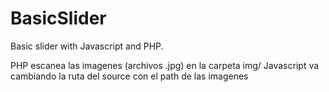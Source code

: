 # BasicSlider
Basic slider with Javascript and PHP. 

PHP escanea las imagenes (archivos .jpg) en la carpeta img/
Javascript va cambiando la ruta del source con el path de las imagenes
